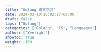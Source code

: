 ```yaml
---
title: "Golang 语言学习"
date: 2024-03-10T16:02:27+08:00
draft: false
taps: ["Golang"]
categories: ["Golang", "CS", "Languages"]
author: ["Yeelight"]
showtoc: true
weight: -100
---
```


